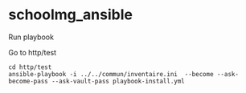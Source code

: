 # schoolmg_ansible

Run playbook

Go to http/test

```
cd http/test
ansible-playbook -i ../../commun/inventaire.ini  --become --ask-become-pass --ask-vault-pass playbook-install.yml
```
